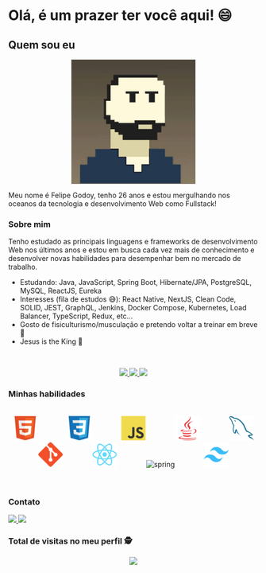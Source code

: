 # Olá, é um prazer ter você aqui!  😄 

## Quem sou eu
<p align="center">
  <a href="//www.linkedin.com/in/felipeogodoy-dev" rel="noreferrer" target="_blank">
    <img align="center" width="250" src="assets/8bit-godoy.jpg" />
  </a>
<p/>

Meu nome é Felipe Godoy, tenho 26 anos e estou mergulhando nos oceanos da tecnologia e desenvolvimento Web como Fullstack!

### Sobre mim

Tenho estudado as principais linguagens e frameworks de desenvolvimento Web nos últimos anos e estou em busca cada vez mais de conhecimento e desenvolver novas habilidades para desempenhar bem no mercado de trabalho.
- Estudando: Java, JavaScript, Spring Boot, Hibernate/JPA, PostgreSQL, MySQL, ReactJS, Eureka
- Interesses (fila de estudos 😅): React Native, NextJS, Clean Code, SOLID, JEST, GraphQL, Jenkins, Docker Compose, Kubernetes, Load Balancer, TypeScript, Redux, etc...
- Gosto de fisiculturismo/musculação e pretendo voltar a treinar em breve 💪
- Jesus is the King 🦁

<br/>

<p align="center">
  <a href="https://github.com/anuraghazra/github-readme-stats">
    <img
      height="50%"
      width="auto"
      src="https://github-readme-stats.vercel.app/api/top-langs/?username=FelipeGodoy96&layout=compact&langs_count=7&theme=dracula"
    />
  </a>
  <a href="https://github.com/anuraghazra/github-readme-stats">
    <img
      height="50%"
      width="auto"
      src="https://github-readme-stats.vercel.app/api?username=FelipeGodoy96&show_icons=true&theme=dracula&include_all_commits=true&count_private=true"
    />
   </a>
   <a href="https://github.com/">
    <img 
         src="https://github-readme-streak-stats.herokuapp.com?user=FelipeGodoy96&theme=dracula&hide_border=true&background=FFFFFF00">
  </a>
  </p>
  
### Minhas habilidades

<br/>
<div align="center">
  <img height="50" src="https://raw.githubusercontent.com/devicons/devicon/master/icons/html5/html5-original.svg">
    &nbsp;&nbsp;&nbsp;&nbsp;&nbsp;&nbsp;&nbsp;&nbsp;&nbsp;&nbsp;&nbsp;&nbsp;&nbsp;
      <img height="50" src="https://raw.githubusercontent.com/devicons/devicon/master/icons/css3/css3-original.svg">
    &nbsp;&nbsp;&nbsp;&nbsp;&nbsp;&nbsp;&nbsp;&nbsp;&nbsp;&nbsp;&nbsp;&nbsp;&nbsp;
    <img height="50" src="https://raw.githubusercontent.com/devicons/devicon/master/icons/javascript/javascript-original.svg">
    &nbsp;&nbsp;&nbsp;&nbsp;&nbsp;&nbsp;&nbsp;&nbsp;&nbsp;&nbsp;&nbsp;&nbsp;&nbsp;
      <img height="50" src="https://raw.githubusercontent.com/devicons/devicon/master/icons/java/java-plain.svg">
    &nbsp;&nbsp;&nbsp;&nbsp;&nbsp;&nbsp;&nbsp;&nbsp;&nbsp;&nbsp;&nbsp;&nbsp;&nbsp;
    <img height="50" src="https://raw.githubusercontent.com/devicons/devicon/master/icons/mysql/mysql-original.svg">
     &nbsp;&nbsp;&nbsp;&nbsp;&nbsp;&nbsp;&nbsp;&nbsp;&nbsp;&nbsp;&nbsp;&nbsp;&nbsp;
    <img height="50" src="https://raw.githubusercontent.com/devicons/devicon/master/icons/git/git-original.svg">
    &nbsp;&nbsp;&nbsp;&nbsp;&nbsp;&nbsp;&nbsp;&nbsp;&nbsp;&nbsp;&nbsp;&nbsp;&nbsp;
     <img height="50" src="https://raw.githubusercontent.com/devicons/devicon/master/icons/react/react-original.svg" alt="react" >
      &nbsp;&nbsp;&nbsp;&nbsp;&nbsp;&nbsp;&nbsp;&nbsp;&nbsp;&nbsp;&nbsp;&nbsp;&nbsp;
    <img height="50" src="https://www.vectorlogo.zone/logos/springio/springio-icon.svg" alt="spring" >
        &nbsp;&nbsp;&nbsp;&nbsp;&nbsp;&nbsp;&nbsp;&nbsp;&nbsp;&nbsp;&nbsp;&nbsp;&nbsp;
    <img height="50" src="https://raw.githubusercontent.com/devicons/devicon/master/icons/tailwindcss/tailwindcss-plain.svg" >
        &nbsp;&nbsp;&nbsp;&nbsp;&nbsp;&nbsp;&nbsp;&nbsp;&nbsp;&nbsp;&nbsp;&nbsp;&nbsp;

</div>
</br>
</br>

### Contato

<p align="left">
  <a href= "https://github.com/FelipeGodoy96/">
    <img src="https://img.icons8.com/material-outlined/30/689d6a/source-code.png"/>
  </a>
  <a href= "https://www.linkedin.com/in/felipegodoy-dev/">
    <img src="https://img.icons8.com/material-outlined/30/689d6a/linkedin.png"/>
  </a>
</p>

  
### Total de visitas no meu perfil :detective: <br>
 <p align="center"> 
   <img alingn="center" src="https://profile-counter.glitch.me/FelipeGodoy96/count.svg" />
 </p>

<!---
FelipeGodoy96/FelipeGodoy96 is a ✨ special ✨ repository because its `README.md` (this file) appears on your GitHub profile.
You can click the Preview link to take a look at your changes.
--->
